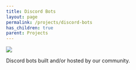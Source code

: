 ```yaml
---
title: Discord Bots
layout: page
permalink: /projects/discord-bots
has_children: true
parent: Projects
---
```


![][image]

Discord bots built and/or hosted by our community.

[image]: https://github.com/ShitShowDevelopment/Docs/assets/17615050/d04637d4-abae-44f3-bbb0-69c1381f702a



